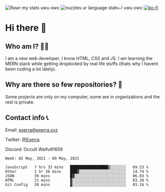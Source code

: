 ![Rawr my stats uwu owo](https://github-readme-stats.vercel.app/api?username=Exerra&show_icons=true&theme=buefy)
![nuzzles ur language stats~! uwu owo](https://github-readme-stats.vercel.app/api/top-langs/?username=Exerra&layout=compact)
[![ko-fi](https://www.ko-fi.com/img/githubbutton_sm.svg)](https://ko-fi.com/X8X130H96)
# Hi there 👋
## Who am I? 🙋‍♀️
I am a new web developer, I know HTML, CSS and JS. I am learning the MERN stack while getting dropkicked by real life stuffs (thats why I havent been coding a lot lately).
## Why are there so few repositories? 🤔
Some projects are only on my computer, some are in organizations and the rest is private.
## Contact info 📞
Email: [exerra@exerra.xyz](mailto:exerra@exerra.xyz)

Twitter: [@Exerra](https://twitter.com/exerra)

Discord: Occult Waifu#1659

<!--START_SECTION:waka-->
```text
Week: 02 May, 2021 - 09 May, 2021

JavaScript   7 hrs 33 mins   █████████████████▒░░░░░░░   69.53 % 
Other        1 hr 36 mins    ███▓░░░░░░░░░░░░░░░░░░░░░   14.74 % 
JSON         39 mins         █▓░░░░░░░░░░░░░░░░░░░░░░░   06.03 % 
HTML         21 mins         ▓░░░░░░░░░░░░░░░░░░░░░░░░   03.28 % 
Git Config   20 mins         ▓░░░░░░░░░░░░░░░░░░░░░░░░   03.16 % 
```
<!--END_SECTION:waka-->

